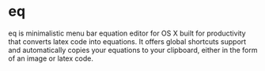 # eq
eq is minimalistic menu bar equation editor for OS X built for productivity that converts latex code into equations. It offers global shortcuts support and automatically copies your equations to your clipboard, either in the form of an image or latex code.
